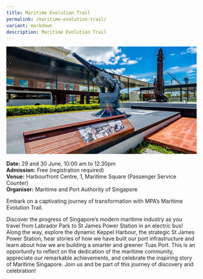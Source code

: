 ```yaml
---
title: Maritime Evolution Trail
permalink: /maritime-evolution-trail/
variant: markdown
description: Maritime Evolution Trail
---
```

![Maritime Evolution Trail](/images/Tours/MPA_Maritime_Evolution_Trail.jpg)

**Date:** 29 and 30 June, 10:00 am to 12.30pm<br>
**Admission:** Free (registration required)<br>
**Venue:** Harbourfront Centre, 1, Maritime Square (Passenger Service Counter)<br>
**Organiser:** Maritime and Port Authority of Singapore


Embark on a captivating journey of transformation with MPA’s Maritime Evolution Trail.&nbsp;

Discover the progress of Singapore’s modern maritime industry as you travel from Labrador Park to St James Power Station in an electric bus! Along the way, explore the dynamic Keppel Harbour, the strategic St James Power Station, hear stories of how we have built our port infrastructure and learn about how we are building a smarter and greener Tuas Port. This is an opportunity to reflect on the dedication of the maritime community, appreciate our remarkable achievements, and celebrate the inspiring story of Maritime Singapore. Join us and be part of this journey of discovery and celebration!

<a class="btn-link" target="_blank" href="https://www.mpa.gov.sg/events-careers/events/event-details/maritime-evolution-trail">
	<img src="/images/gogreensg_website-32.png">
</a>

<style>
	.btn-link {
		display: none;
	}
	a.btn-link[target="_blank"]:after {
	display: none;
}
	.btn-link > img {
		width: 100%;
	}
</style>